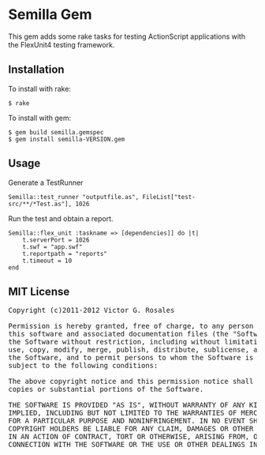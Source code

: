
# Semilla Gem #

This gem adds some rake tasks for testing ActionScript applications with the FlexUnit4 testing framework.


## Installation ##

To install with rake:

	$ rake

To install with gem:

	$ gem build semilla.gemspec
	$ gem install semilla-VERSION.gem


## Usage ##

Generate a TestRunner

	Semilla::test_runner "outputfile.as", FileList["test-src/**/*Test.as"], 1026


Run the test and obtain a report.

	Semilla::flex_unit :taskname => [dependencies]] do |t|
		t.serverPort = 1026
		t.swf = "app.swf"
		t.reportpath = "reports"
		t.timeout = 10
	end

## MIT License ##

<pre>
Copyright (c)2011-2012 Victor G. Rosales

Permission is hereby granted, free of charge, to any person obtaining a copy of 
this software and associated documentation files (the "Software"), to deal in 
the Software without restriction, including without limitation the rights to 
use, copy, modify, merge, publish, distribute, sublicense, and/or sell copies of
the Software, and to permit persons to whom the Software is furnished to do so,
subject to the following conditions:

The above copyright notice and this permission notice shall be included in all 
copies or substantial portions of the Software.

THE SOFTWARE IS PROVIDED "AS IS", WITHOUT WARRANTY OF ANY KIND, EXPRESS OR 
IMPLIED, INCLUDING BUT NOT LIMITED TO THE WARRANTIES OF MERCHANTABILITY, FITNESS
FOR A PARTICULAR PURPOSE AND NONINFRINGEMENT. IN NO EVENT SHALL THE AUTHORS OR 
COPYRIGHT HOLDERS BE LIABLE FOR ANY CLAIM, DAMAGES OR OTHER LIABILITY, WHETHER 
IN AN ACTION OF CONTRACT, TORT OR OTHERWISE, ARISING FROM, OUT OF OR IN 
CONNECTION WITH THE SOFTWARE OR THE USE OR OTHER DEALINGS IN THE SOFTWARE.
</pre>